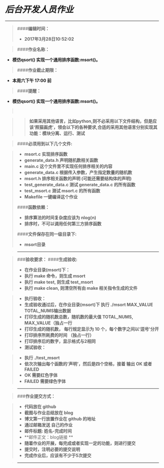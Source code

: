 ﻿*后台开发人员作业*
=========



-------------------

>####**编辑时间：**
>-  **2017年3月28日10:52:02**

>####**作业名称：**
- **模仿qsort() 实现一个通用排序函数:msort()。**

>####**作业截止期限：**
- **本周六下午 17:00 前**
>####**提醒：**
- **模仿qsort() 实现一个通用排序函数:msort()。**

>&nbsp;

>>**如果采用其他语言，比如python,则不必采用以下文件结构，但是应该‘照猫画虎’，领会以下的各种要求,合适的采用其他语言分别实现其功能：模块分离、运行、测试**



>####**必须用到以下几个文件:**

>- **msort.c  实现排序函数**
>- **generate_data.h   声明随机数相关函数**
>- **main.c     这个文件里不实现任何排序相关的内容**
>- **generate_data.c   根据传入参数，产生指定数量的随机数**
>- **msort.h  排序相关函数的声明 (可能还需要结构体的声明)**
>- **test_generate_data.c  测试 generate_data.c 的所有函数**
>- **test_msort.c  测试 msort.c 的所有函数**
>- **Makefile   一键编译这个作业**
>
>####**函数依赖：**
>- **排序算法的时间复杂度应该为 nlog(n)**
>- **排序时，不可以调用任何第三方排序函数**
>
>####**文件保存在同一级目录下:**
>- **msort目录**
>  &nbsp;
>  


>----------


>###**验收要求：**
>####**生成验收:**
>- **在作业目录(msort)下：**
>  - **执行 make 命令，则生成 msort**
>  - **执行 make test, 则生成 test_msort**
>  - **执行 make clean, 则清空所有由 make 相关指令生成的文件**
>  &nbsp;

>- **执行验收：**
>  - **生成验收通过后，在作业目录(msort)下 执行 ./msort MAX_VALUE TOTAL_NUMS输出数据**
>  - **打印生成的随机数总数，随机数的最大值 TOTAL_NUMS, MAX_VALUE（独占一行**
>  - **打印生成的随机数， 每行规定显示为 10 个，每个数字之间以‘逗号’分开**
>  - **打印排序所耗费的时间 （独占一行）**
>  - **打印排序后的数字，显示格式与2相同**
>&nbsp;
>- **测试验收：**

>  - **执行 ./test_msort**
>  - **依次次输出每个函数的‘声明’，然后是四个空格，接着 输出 OK 或者 FAILED**
>  - **OK 需要红色字体**
>  - **FAILED 需要绿色字体**
>  


>----------

>###**作业提交方式：**

>-  **代码放在 github**
>-  **截图与作业总结放在 blog**
>-  **博文第一行放置作业在 github 的地址**
>-  **通过邮箱发送 自己的作业**
>- **邮件标题: 姓名-完成时间**
>-  **邮件正文：blog链接 **
>-  **随着作业的开展，每完成或者实现一定的功能，则进行提交**
>-  **提交时，注明必要的提交说明**
>-  **完成作业后，应该有不少于5次提交**


>----------


